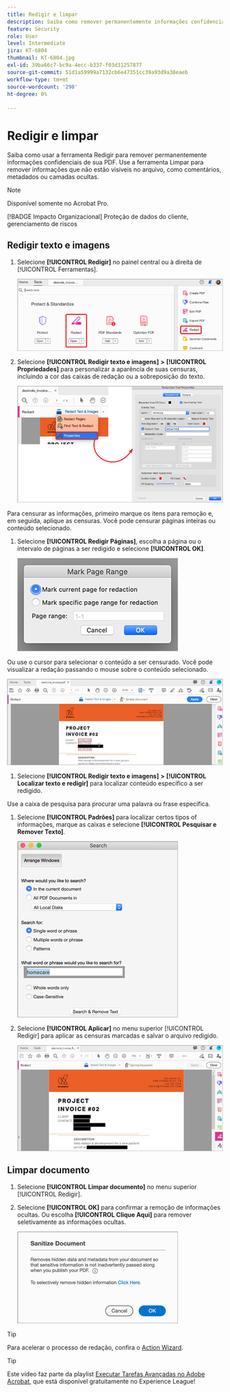 ```yaml
---
title: Redigir e limpar
description: Saiba como remover permanentemente informações confidenciais de sua PDF
feature: Security
role: User
level: Intermediate
jira: KT-6804
thumbnail: KT-6804.jpg
exl-id: 39ba66c7-bc9a-4ecc-b337-f03d31257877
source-git-commit: 51d1a59999a7132cb6e47351cc39a93d9a38eaeb
workflow-type: tm+mt
source-wordcount: '298'
ht-degree: 0%

---
```


# Redigir e limpar

Saiba como usar a ferramenta Redigir para remover permanentemente informações confidenciais de sua PDF. Use a ferramenta Limpar para remover informações que não estão visíveis no arquivo, como comentários, metadados ou camadas ocultas.

>[!NOTE]
>
>Disponível somente no Acrobat Pro.

[!BADGE Impacto Organizacional]
Proteção de dados do cliente, gerenciamento de riscos

## Redigir texto e imagens

1. Selecione **[!UICONTROL Redigir]** no painel central ou à direita de [!UICONTROL Ferramentas].

   ![Redigir Etapa 1](../assets/Redact_1.png)

1. Selecione **[!UICONTROL Redigir texto e imagens]** **>** **[!UICONTROL Propriedades]** para personalizar a aparência de suas censuras, incluindo a cor das caixas de redação ou a sobreposição do texto.

   ![Redigir Etapa 2](../assets/Redact_2.png)

Para censurar as informações, primeiro marque os itens para remoção e, em seguida, aplique as censuras. Você pode censurar páginas inteiras ou conteúdo selecionado.

1. Selecione **[!UICONTROL Redigir Páginas]**, escolha a página ou o intervalo de páginas a ser redigido e selecione **[!UICONTROL OK]**.

   ![Redigir Etapa 4](../assets/Redact_3.png)

Ou use o cursor para selecionar o conteúdo a ser censurado. Você pode visualizar a redação passando o mouse sobre o conteúdo selecionado.

   ![Redigir Etapa 5a](../assets/Redact_4.png)

1. Selecione **[!UICONTROL Redigir texto e imagens]** **>** **[!UICONTROL Localizar texto e redigir]** para localizar conteúdo específico a ser redigido.

Use a caixa de pesquisa para procurar uma palavra ou frase específica.

1. Selecione **[!UICONTROL Padrões]** para localizar certos tipos of informações, marque as caixas e selecione **[!UICONTROL Pesquisar e Remover Texto]**.

   ![Redigir Etapa 5b](../assets/Redact_5.png)

1. Selecione **[!UICONTROL Aplicar]** no menu superior [!UICONTROL Redigir] para aplicar as censuras marcadas e salvar o arquivo redigido.

   ![Redigir Etapa 6](../assets/Redact_6.png)

## Limpar documento

1. Selecione **[!UICONTROL Limpar documento]** no menu superior [!UICONTROL Redigir].

1. Selecione **[!UICONTROL OK]** para confirmar a remoção de informações ocultas. Ou escolha **[!UICONTROL Clique Aqui]** para remover seletivamente as informações ocultas.

   ![Limpar Etapa 2](../assets/Redact_7.png)

>[!TIP]
>
Para acelerar o processo de redação, confira o [Action Wizard](../advanced-tasks/action.md).

>[!TIP]
>
Este vídeo faz parte da playlist [Executar Tarefas Avançadas no Adobe Acrobat](https://experienceleague.adobe.com/en/playlists/acrobat-peform-advanced-tasks), que está disponível gratuitamente no Experience League!
